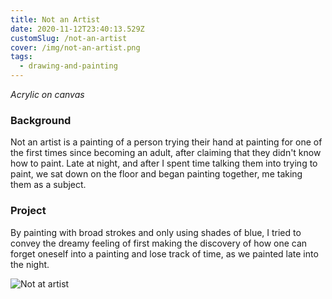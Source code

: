 ```yaml
---
title: Not an Artist
date: 2020-11-12T23:40:13.529Z
customSlug: /not-an-artist
cover: /img/not-an-artist.png
tags:
  - drawing-and-painting
---
```


_Acrylic on canvas_

### Background

Not an artist is a painting of a person trying their hand at painting for one of the first times since becoming an adult, after claiming that they didn't know how to paint. Late at night, and after I spent time talking them into trying to paint, we sat down on the floor and began painting together, me taking them as a subject.

### Project

By painting with broad strokes and only using shades of blue, I tried to convey the dreamy feeling of first making the discovery of how one can forget oneself into a painting and lose track of time, as we painted late into the night.

![Not at artist](not-an-artist.png)
